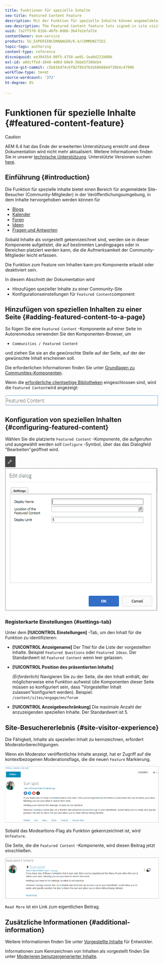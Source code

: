 ```yaml
---
title: Funktionen für spezielle Inhalte
seo-title: Featured Content Feature
description: Mit der Funktion für spezielle Inhalte können angemeldete Site-Besucher Inhalte hervorheben
seo-description: The Featured Content feature lets signed-in site visitors highlight content
uuid: 7a2ff570-01bb-46fb-8d66-3b47e2efa72e
contentOwner: msm-service
products: SG_EXPERIENCEMANAGER/6.4/COMMUNITIES
topic-tags: authoring
content-type: reference
discoiquuid: ee39435d-80f5-4758-ae01-1ea0d221b00b
exl-id: a0dcffed-1040-4d6d-b8e9-3bbe5f30deb4
source-git-commit: c5b816d74c6f02f85476d16868844f39b4c47996
workflow-type: tm+mt
source-wordcount: '372'
ht-degree: 8%

---
```


# Funktionen für spezielle Inhalte {#featured-content-feature}

>[!CAUTION]
>
>AEM 6.4 hat das Ende der erweiterten Unterstützung erreicht und diese Dokumentation wird nicht mehr aktualisiert. Weitere Informationen finden Sie in unserer [technische Unterstützung](https://helpx.adobe.com/de/support/programs/eol-matrix.html). Unterstützte Versionen suchen [here](https://experienceleague.adobe.com/docs/?lang=de).

## Einführung {#introduction}

Die Funktion für spezielle Inhalte bietet einen Bereich für angemeldete Site-Besucher (Community-Mitglieder) in der Veröffentlichungsumgebung, in dem Inhalte hervorgehoben werden können für

* [Blogs](blog-feature.md)
* [Kalender](calendar.md)
* [Foren](forum.md)
* [Ideen](ideation-feature.md)
* [Fragen und Antworten](working-with-qna.md)

Sobald Inhalte als vorgestellt gekennzeichnet sind, werden sie in dieser Komponente aufgelistet, die auf bestimmten Landingpages oder in Bereichen platziert werden kann, die die Aufmerksamkeit der Community-Mitglieder leicht erfassen.

Die Funktion zum Feature von Inhalten kann pro Komponente erlaubt oder deaktiviert sein.

In diesem Abschnitt der Dokumentation wird

* Hinzufügen spezieller Inhalte zu einer Community-Site
* Konfigurationseinstellungen für `Featured Content`component

## Hinzufügen von speziellen Inhalten zu einer Seite {#adding-featured-content-to-a-page}

So fügen Sie eine `Featured Content` -Komponente auf einer Seite im Autorenmodus verwenden Sie den Komponenten-Browser, um

* `Communities / Featured Content`

und ziehen Sie sie an die gewünschte Stelle auf der Seite, auf der der gewünschte Inhalt erscheinen soll.

Die erforderlichen Informationen finden Sie unter [Grundlagen zu Communities-Komponenten](basics.md).

Wenn die [erforderliche clientseitige Bibliotheken](essentials-featured.md#essentials-for-client-side) eingeschlossen sind, wird die `Featured Content`wird angezeigt:

![chlimage_1-13](assets/chlimage_1-13.png)

## Konfiguration von speziellen Inhalten {#configuring-featured-content}

Wählen Sie die platzierte `Featured Content` -Komponente, die aufgerufen und ausgewählt werden soll `Configure` -Symbol, über das das Dialogfeld &quot;Bearbeiten&quot;geöffnet wird.

![chlimage_1-14](assets/chlimage_1-14.png) ![chlimage_1-15](assets/chlimage_1-15.png)

### Registerkarte Einstellungen {#settings-tab}

Unter dem **[!UICONTROL Einstellungen]** -Tab, um den Inhalt für die Funktion zu identifizieren:

* **[!UICONTROL Anzeigename]**
Der Titel für die Liste der vorgestellten Inhalte. Beispiel 
`Featured Questions` oder `Featured Ideas`. Der Standardwert ist `Featured Content` wenn leer gelassen.

* **[!UICONTROL Position des präsentierten Inhalts]**

   *(Erforderlich)* Navigieren Sie zu der Seite, die den Inhalt enthält, der möglicherweise eine Funktion aufweist (die Komponenten dieser Seite müssen so konfiguriert sein, dass &quot;Vorgestellter Inhalt zulassen&quot;konfiguriert werden). Beispiel: `/content/sites/engage/en/forum`

* **[!UICONTROL Anzeigebeschränkung]**
Die maximale Anzahl der anzuzeigenden speziellen Inhalte. Der Standardwert ist 5.

## Site-Besuchererlebnis {#site-visitor-experience}

Die Fähigkeit, Inhalte als speziellen Inhalt zu kennzeichnen, erfordert Moderatorberechtigungen.

Wenn ein Moderator veröffentlichte Inhalte anzeigt, hat er Zugriff auf die kontextbezogenen Moderationsflags, die die neuen `Feature` Markierung.

![chlimage_1-16](assets/chlimage_1-16.png)

Sobald das Modeartions-Flag als Funktion gekennzeichnet ist, wird `Unfeature`.

Die Seite, die die `Featured Content` -Komponente, wird diesen Beitrag jetzt einschließen.

![chlimage_1-17](assets/chlimage_1-17.png)

`Read More` ist ein Link zum eigentlichen Beitrag.

## Zusätzliche Informationen {#additional-information}

Weitere Informationen finden Sie unter [Vorgestellte Inhalte](essentials-featured.md) für Entwickler.

Informationen zum Kennzeichnen von Inhalten als vorgestellt finden Sie unter [Moderieren benutzergenerierter Inhalte](moderate-ugc.md).
